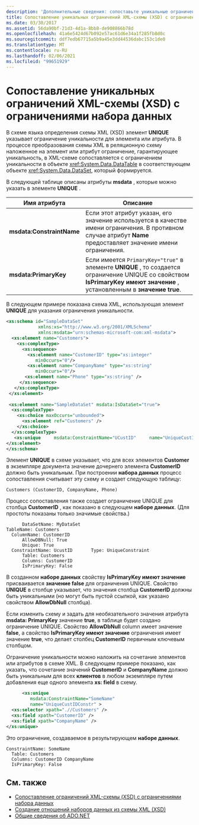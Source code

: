 ```yaml
---
description: 'Дополнительные сведения: сопоставьте уникальные ограничения схемы XML (XSD) с ограничениями набора данных'
title: Сопоставление уникальных ограничений XML-схемы (XSD) с ограничениями набора данных
ms.date: 03/30/2017
ms.assetid: 56da90bf-21d3-4d1a-8bb8-de908866b78d
ms.openlocfilehash: 41a6e5424d67b092e57ac61d6e34a1f285fb8d0c
ms.sourcegitcommit: ddf7edb67715a5b9a45e3dd44536dabc153c1de0
ms.translationtype: MT
ms.contentlocale: ru-RU
ms.lasthandoff: 02/06/2021
ms.locfileid: "99651929"
---
```

# <a name="map-unique-xml-schema-xsd-constraints-to-dataset-constraints"></a>Сопоставление уникальных ограничений XML-схемы (XSD) с ограничениями набора данных

В схеме языка определения схемы XML (XSD) элемент **UNIQUE** указывает ограничение уникальности для элемента или атрибута. В процессе преобразования схемы XML в реляционную схему наложенное на элемент или атрибут ограничение, гарантирующее уникальность, в XML-схеме сопоставляется с ограничением уникальности в объекте <xref:System.Data.DataTable> в соответствующем объекте <xref:System.Data.DataSet>, который формируется.  
  
 В следующей таблице описаны атрибуты **msdata** , которые можно указать в элементе **UNIQUE** .  
  
|Имя атрибута|Описание|  
|--------------------|-----------------|  
|**msdata:ConstraintName**|Если этот атрибут указан, его значение используется в качестве имени ограничения. В противном случае атрибут **Name** предоставляет значение имени ограничения.|  
|**msdata:PrimaryKey**|Если имеется `PrimaryKey="true"` в элементе **UNIQUE** , то создается ограничение UNIQUE со свойством **IsPrimaryKey имеют значение** , установленным в **значение true**.|  
  
 В следующем примере показана схема XML, использующая элемент **UNIQUE** для указания ограничения уникальности.  
  
```xml  
<xs:schema id="SampleDataSet"
            xmlns:xs="http://www.w3.org/2001/XMLSchema"
            xmlns:msdata="urn:schemas-microsoft-com:xml-msdata">  
  <xs:element name="Customers">  
    <xs:complexType>  
      <xs:sequence>  
        <xs:element name="CustomerID" type="xs:integer"
           minOccurs="0"/>  
        <xs:element name="CompanyName" type="xs:string"
           minOccurs="0"/>  
       <xs:element name="Phone" type="xs:string" />  
     </xs:sequence>  
   </xs:complexType>  
 </xs:element>  
  
 <xs:element name="SampleDataSet" msdata:IsDataSet="true">  
  <xs:complexType>  
    <xs:choice maxOccurs="unbounded">  
      <xs:element ref="Customers" />  
    </xs:choice>  
  </xs:complexType>  
   <xs:unique     msdata:ConstraintName="UCustID"     name="UniqueCustIDConstr" >       <xs:selector xpath=".//Customers" />       <xs:field xpath="CustomerID" />     </xs:unique>  
</xs:element>  
</xs:schema>  
```  
  
 Элемент **UNIQUE** в схеме указывает, что для всех элементов **Customer** в экземпляре документа значение дочернего элемента **CustomerID** должно быть уникальным. При построении **набора данных** процесс сопоставления считывает эту схему и создает следующую таблицу:  
  
```text  
Customers (CustomerID, CompanyName, Phone)  
```  
  
 Процесс сопоставления также создает ограничение UNIQUE для столбца **CustomerID** , как показано в следующем **наборе данных**. (Для простоты показаны только значимые свойства.)  
  
```text  
      DataSetName: MyDataSet  
TableName: Customers  
  ColumnName: CustomerID  
      AllowDBNull: True  
      Unique: True  
  ConstraintName: UcustID       Type: UniqueConstraint  
      Table: Customers  
      Columns: CustomerID
      IsPrimaryKey: False  
```  
  
 В созданном **наборе данных** свойству **IsPrimaryKey имеют значение** присваивается **значение false** для ограничения UNIQUE. Свойство **UNIQUE** в столбце указывает, что значения столбца **CustomerID** должны быть уникальными (но могут быть пустой ссылкой, как указано свойством **AllowDbNull** столбца).  
  
 Если изменить схему и задать для необязательного значения атрибута **msdata: PrimaryKey** значение **true**, в таблице будет создано ограничение UNIQUE. Свойство **AllowDbNull** column имеет значение **false**, а свойство **IsPrimaryKey имеют значение** ограничения имеет значение **true**, что делает столбец **CustomerID** первичным ключевым столбцом.  
  
 Ограничение уникальности можно наложить на сочетание элементов или атрибутов в схеме XML. В следующем примере показано, как указать, что сочетание значений **CustomerID** и **CompanyName** должно быть уникальным для всех **клиентов** в любом экземпляре путем добавления еще одного элемента **xs: field** в схему.  
  
```xml  
      <xs:unique
         msdata:ConstraintName="SomeName"
         name="UniqueCustIDConstr" >
  <xs:selector xpath=".//Customers" />
  <xs:field xpath="CustomerID" />
  <xs:field xpath="CompanyName" />
</xs:unique>  
```  
  
 Это ограничение, создаваемое в результирующем **наборе данных**.  
  
```text  
ConstraintName: SomeName  
  Table: Customers  
  Columns: CustomerID CompanyName
  IsPrimaryKey: False  
```  
  
## <a name="see-also"></a>См. также

- [Сопоставление ограничений XML-схемы (XSD) с ограничениями набора данных](mapping-xml-schema-xsd-constraints-to-dataset-constraints.md)
- [Создание отношений наборов данных из схемы XML (XSD)](generating-dataset-relations-from-xml-schema-xsd.md)
- [Общие сведения об ADO.NET](../ado-net-overview.md)
